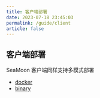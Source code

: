 ```yaml
---
title: 客户端部署
date: 2023-07-18 23:45:03
permalink: /guide/client
article: false
---
```


## 客户端部署

SeaMoon 客户端同样支持多模式部署

+ [docker](https://seamoon.dvkunion.cn/guide/client/docker/)
+ [binary](https://seamoon.dvkunion.cn/guide/deploy/binary/)
